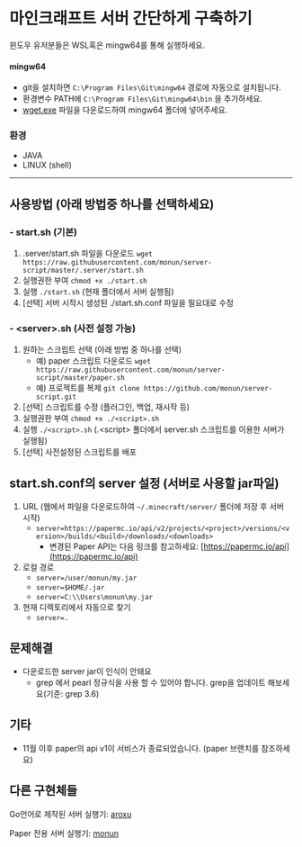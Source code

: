 # 마인크래프트 서버 간단하게 구축하기

윈도우 유저분들은 WSL혹은 mingw64를 통해 실행하세요.

#### mingw64

* git을 설치하면 `C:\Program Files\Git\mingw64` 경로에 자동으로 설치됩니다.
* 환경변수 PATH에 `C:\Program Files\Git\mingw64\bin` 을 추가하세요.
* [wget.exe](https://eternallybored.org/misc/wget/) 파일을 다운로드하여 mingw64 폴더에 넣어주세요.

### 환경

* JAVA
* LINUX (shell)

---

## 사용방법 (아래 방법중 하나를 선택하세요)

### - start.sh (기본)

1. .server/start.sh 파일을 다운로드 `wget https://raw.githubusercontent.com/monun/server-script/master/.server/start.sh`
2. 실행권한 부여 `chmod +x ./start.sh`
3. 실행 `./start.sh` (현재 폴더에서 서버 실행됨)
4. [선택] 서버 시작시 생성된 ./start.sh.conf 파일을 필요대로 수정

### - \<server>.sh (사전 설정 가능)

1. 원하는 스크립트 선택 (아래 방법 중 하나를 선택)
    * 예) paper 스크립트 다운로드 `wget https://raw.githubusercontent.com/monun/server-script/master/paper.sh`
    * 예) 프로젝트를 복제 `git clone https://github.com/monun/server-script.git`
2. [선택] 스크립트를 수정 (플러그인, 백업, 재시작 등)
3. 실행권한 부여 `chmod +x ./<script>.sh`
4. 실행 `./<script>.sh` (.\<script> 폴더에서 server.sh 스크립트를 이용한 서버가 실행됨)
5. [선택] 사전설정된 스크립트를 배포

## start.sh.conf의 server 설정 (서버로 사용할 jar파일)

1. URL (웹에서 파일을 다운로드하여 `~/.minecraft/server/` 폴더에 저장 후 서버 시작)
    * `server=https://papermc.io/api/v2/projects/<project>/versions/<version>/builds/<build>/downloads/<downloads>`
        - 변경된 Paper API는 다음 링크를 참고하세요: [https://papermc.io/api](https://papermc.io/api)
2. 로컬 경로
    * `server=/user/monun/my.jar`
    * `server=$HOME/.jar`
    * `server=C:\\Users\monun\my.jar`
4. 현재 디렉토리에서 자동으로 찾기
    * `server=.`

## 문제해결

* 다운로드한 server jar이 인식이 안돼요
    * grep 에서 pearl 정규식을 사용 할 수 있어야 합니다. grep을 업데이트 해보세요(기준: grep 3.6)
   
## 기타

* 11월 이후 paper의 api v1이 서비스가 종료되었습니다. (paper 브랜치를 참조하세요)

## 다른 구현체들

Go언어로 제작된 서버 실행기: [aroxu](https://github.com/aroxu/server-script)

Paper 전용 서버 실행기: [monun](https://github.com/monun/server-script/tree/paper)
